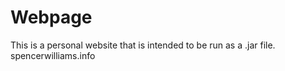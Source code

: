 # Webpage
This is a personal website that is intended to be run as a .jar file.
spencerwilliams.info
